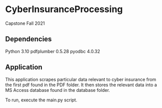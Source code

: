 # CyberInsuranceProcessing
Capstone Fall 2021

Dependencies
--------------
Python 3.10
pdfplumber 0.5.28
pyodbc 4.0.32

Application
--------------
This application scrapes particular data relevant to cyber insurance from the first pdf found in the PDF folder. It then stores the relevant data into a MS Access database found in the database folder.

To run, execute the main.py script.
